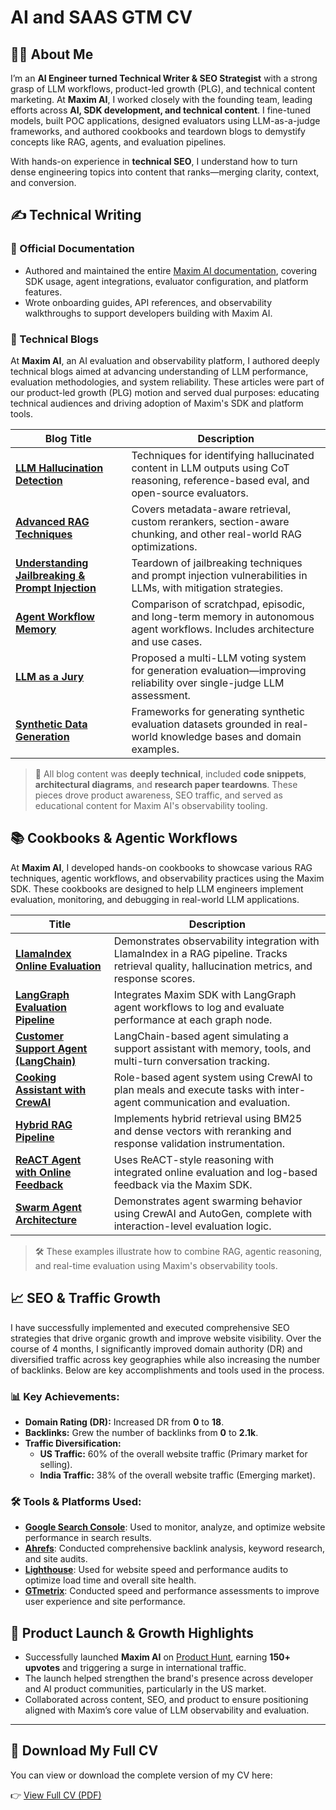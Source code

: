 # AI and SAAS GTM CV
## 👨‍💻 About Me

I’m an **AI Engineer turned Technical Writer & SEO Strategist** with a strong grasp of LLM workflows, product-led growth (PLG), and technical content marketing. At **Maxim AI**, I worked closely with the founding team, leading efforts across **AI, SDK development, and technical content**. I fine-tuned models, built POC applications, designed evaluators using LLM-as-a-judge frameworks, and authored cookbooks and teardown blogs to demystify concepts like RAG, agents, and evaluation pipelines.

With hands-on experience in **technical SEO**, I understand how to turn dense engineering topics into content that ranks—merging clarity, context, and conversion.

## ✍️ Technical Writing

### 📘 Official Documentation

- Authored and maintained the entire [Maxim AI documentation](https://www.getmaxim.ai/docs/introduction/overview), covering SDK usage, agent integrations, evaluator configuration, and platform features.
- Wrote onboarding guides, API references, and observability walkthroughs to support developers building with Maxim AI.

### 📝 Technical Blogs

At **Maxim AI**, an AI evaluation and observability platform, I authored deeply technical blogs aimed at advancing understanding of LLM performance, evaluation methodologies, and system reliability. These articles were part of our product-led growth (PLG) motion and served dual purposes: educating technical audiences and driving adoption of Maxim's SDK and platform tools.

| Blog Title | Description |
|------------|-------------|
| **[LLM Hallucination Detection](https://www.getmaxim.ai/blog/llm-hallucination-detection/)** | Techniques for identifying hallucinated content in LLM outputs using CoT reasoning, reference-based eval, and open-source evaluators. |
| **[Advanced RAG Techniques](https://www.getmaxim.ai/blog/advanced-rag-techniques/)**  | Covers metadata-aware retrieval, custom rerankers, section-aware chunking, and other real-world RAG optimizations. |
| **[Understanding Jailbreaking & Prompt Injection](https://www.getmaxim.ai/blog/jailbreaking-prompt-injection/)** | Teardown of jailbreaking techniques and prompt injection vulnerabilities in LLMs, with mitigation strategies. |
| **[Agent Workflow Memory](https://www.getmaxim.ai/blog/agent-workflow-memory/)**  | Comparison of scratchpad, episodic, and long-term memory in autonomous agent workflows. Includes architecture and use cases. |
| **[LLM as a Jury](https://www.getmaxim.ai/blog/llm-as-a-jury/)**  | Proposed a multi-LLM voting system for generation evaluation—improving reliability over single-judge LLM assessment. |
| **[Synthetic Data Generation](https://www.getmaxim.ai/blog/synthetic-data-generation/)** | Frameworks for generating synthetic evaluation datasets grounded in real-world knowledge bases and domain examples. |

> 🧠 All blog content was **deeply technical**, included **code snippets**, **architectural diagrams**, and **research paper teardowns**. These pieces drove product awareness, SEO traffic, and served as educational content for Maxim AI's observability tooling.

## 📚 Cookbooks & Agentic Workflows

At **Maxim AI**, I developed hands-on cookbooks to showcase various RAG techniques, agentic workflows, and observability practices using the Maxim SDK. These cookbooks are designed to help LLM engineers implement evaluation, monitoring, and debugging in real-world LLM applications.

| Title | Description |
|-------|-------------|
| **[LlamaIndex Online Evaluation](https://github.com/maximhq/maxim-cookbooks/tree/main/python/observability-online-eval/llamaindex)** | Demonstrates observability integration with LlamaIndex in a RAG pipeline. Tracks retrieval quality, hallucination metrics, and response scores. |
| **[LangGraph Evaluation Pipeline](https://github.com/maximhq/maxim-cookbooks/tree/main/python/observability-online-eval/langgraph)** | Integrates Maxim SDK with LangGraph agent workflows to log and evaluate performance at each graph node. |
| **[Customer Support Agent (LangChain)](https://github.com/maximhq/maxim-cookbooks/tree/main/python/observability-online-eval/customer-support-agent)** | LangChain-based agent simulating a support assistant with memory, tools, and multi-turn conversation tracking. |
| **[Cooking Assistant with CrewAI](https://github.com/maximhq/maxim-cookbooks/tree/main/python/observability-online-eval/crew-ai/cooking-agent)** | Role-based agent system using CrewAI to plan meals and execute tasks with inter-agent communication and evaluation. |
| **[Hybrid RAG Pipeline](https://github.com/maximhq/maxim-cookbooks/tree/main/python/observability-online-eval/hybrid-rag)** | Implements hybrid retrieval using BM25 and dense vectors with reranking and response validation instrumentation. |
| **[ReACT Agent with Online Feedback](https://github.com/maximhq/maxim-cookbooks/tree/main/python/observability-online-eval/re-ACT-agent)** | Uses ReACT-style reasoning with integrated online evaluation and log-based feedback via the Maxim SDK. |
| **[Swarm Agent Architecture](https://github.com/maximhq/maxim-cookbooks/tree/main/python/observability-online-eval/swarm-agent)** | Demonstrates agent swarming behavior using CrewAI and AutoGen, complete with interaction-level evaluation logic. |

> 🛠️ These examples illustrate how to combine RAG, agentic reasoning, and real-time evaluation using Maxim's observability tools.

## 📈 SEO & Traffic Growth

I have successfully implemented and executed comprehensive SEO strategies that drive organic growth and improve website visibility. Over the course of 4 months, I significantly improved domain authority (DR) and diversified traffic across key geographies while also increasing the number of backlinks. Below are key accomplishments and tools used in the process.

### 📊 Key Achievements:
- **Domain Rating (DR):** Increased DR from **0** to **18**.
- **Backlinks:** Grew the number of backlinks from **0** to **2.1k**.
- **Traffic Diversification:** 
  - **US Traffic:** 60% of the overall website traffic (Primary market for selling).
  - **India Traffic:** 38% of the overall website traffic (Emerging market).
  
### 🛠️ Tools & Platforms Used:
- **[Google Search Console](https://search.google.com/search-console)**: Used to monitor, analyze, and optimize website performance in search results. 
- **[Ahrefs](https://ahrefs.com/)**: Conducted comprehensive backlink analysis, keyword research, and site audits.
- **[Lighthouse](https://developers.google.com/web/tools/lighthouse)**: Used for website speed and performance audits to optimize load time and overall site health.
- **[GTmetrix](https://www.gtmetrix.com/)**: Conducted speed and performance assessments to improve user experience and site performance.

## 📣 Product Launch & Growth Highlights

- Successfully launched **Maxim AI** on [Product Hunt](https://www.producthunt.com/products/maxim-ai#maxim), earning **150+ upvotes** and triggering a surge in international traffic.
- The launch helped strengthen the brand's presence across developer and AI product communities, particularly in the US market.
- Collaborated across content, SEO, and product to ensure positioning aligned with Maxim’s core value of LLM observability and evaluation.

---

## 📄 Download My Full CV

You can view or download the complete version of my CV here:

👉 [View Full CV (PDF)](https://drive.google.com/file/d/1UBlh5-Uw703fIibz-vW67hEqfhfFCmxY/view?usp=sharing)





